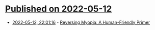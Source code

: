 # [Published on 2022-05-12](index.md)

* [2022-05-12, 22:01:16](https://news.ycombinator.com/item?id=31360653) - [Reversing Myopia: A Human-Friendly Primer](https://www.losetheglasses.org/)

